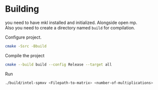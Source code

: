 # Building

you need to have mkl installed and initialized. Alongside open mp.  
Also you need to create a directory named `build` for compilation.  
  
Configure project.  
```bash
cmake -Ssrc -Bbuild
```

Compile the project
```bash
cmake --build build --config Release --target all
```

Run
```bash
./build/intel-spmxv <Filepath-to-matrix> <number-of-multiplications>
```
